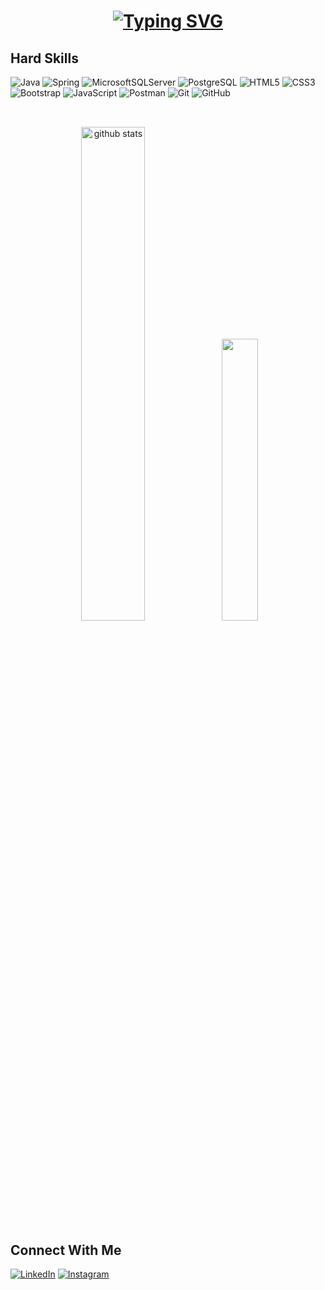 <h1 align=center>
  <a href="https://git.io/typing-svg">
    <img src="https://readme-typing-svg.herokuapp.com?font=Roboto&weight=600&size=30&duration=3000&pause=80&color=A119FF&vCenter=true&width=270&height=70&lines=Hi+there!+👋+;I'm+Marina+Canal" alt="Typing SVG" />
  </a>
</h1>

## Hard Skills

![Java](https://img.shields.io/badge/java-%23ED8B00.svg?style=for-the-badge&logo=openjdk&logoColor=white)
![Spring](https://img.shields.io/badge/spring-%236DB33F.svg?style=for-the-badge&logo=spring&logoColor=white)
![MicrosoftSQLServer](https://img.shields.io/badge/Microsoft%20SQL%20Server-CC2927?style=for-the-badge&logo=microsoft%20sql%20server&logoColor=white)
![PostgreSQL](https://img.shields.io/badge/PostgreSQL-fff?style=for-the-badge&logo=postgresql)
![HTML5](https://img.shields.io/badge/HTML5-E34F26?style=for-the-badge&logo=html5&logoColor=white)
![CSS3](https://img.shields.io/badge/CSS3-1572B6?style=for-the-badge&logo=css3&logoColor=white)
![Bootstrap](https://img.shields.io/badge/bootstrap-%238511FA.svg?style=for-the-badge&logo=bootstrap&logoColor=white)
![JavaScript](https://img.shields.io/badge/JavaScript-F7DF1E?style=for-the-badge&logo=javascript&logoColor=black)
![Postman](https://img.shields.io/badge/Postman-FF6C37?style=for-the-badge&logo=postman&logoColor=white)
![Git](https://img.shields.io/badge/GIT-E44C30?style=for-the-badge&logo=git&logoColor=white)
![GitHub](https://img.shields.io/badge/GITHUB-000?style=for-the-badge&logo=github&logoColor=white)

## 
<br> 

<div align=center>
  <img width="45%" src="https://github-readme-stats-git-masterrstaa-rickstaa.vercel.app/api?username=marinacanal&show_icons=true&count_private=true&border_radius=20&theme=midnight-purple" alt="github stats" />  
  <img width="34%" src="https://github-readme-stats-git-masterrstaa-rickstaa.vercel.app/api/top-langs/?username=marinacanal&layout=compact&border_radius=20&theme=midnight-purple" />
</div>

## 

## Connect With Me
[![LinkedIn](https://img.shields.io/badge/LinkedIn-0077B5?style=for-the-badge&logo=linkedin&logoColor=white)](https://www.linkedin.com/in/marina-de-abreu-canal-ab0800234/)
[![Instagram](https://img.shields.io/badge/-Instagram-%23E4405F?style=for-the-badge&logo=instagram&logoColor=white)](https://www.instagram.com/ma.canal/)
